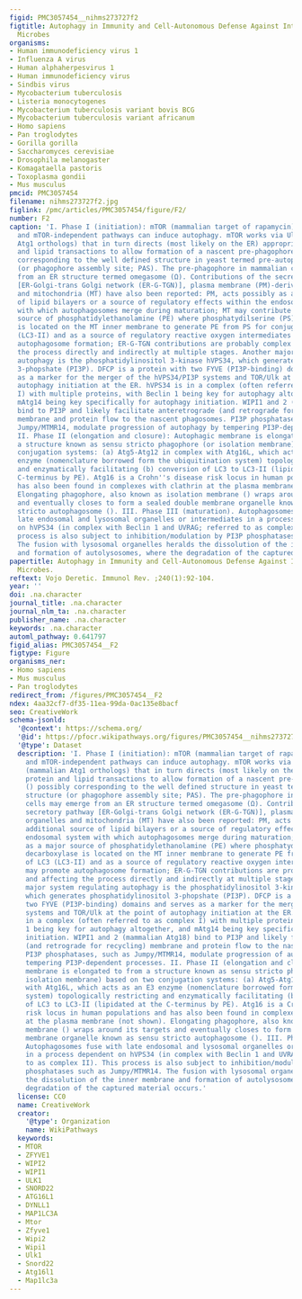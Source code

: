 ```yaml
---
figid: PMC3057454__nihms273727f2
figtitle: Autophagy in Immunity and Cell-Autonomous Defense Against Intracellular
  Microbes
organisms:
- Human immunodeficiency virus 1
- Influenza A virus
- Human alphaherpesvirus 1
- Human immunodeficiency virus
- Sindbis virus
- Mycobacterium tuberculosis
- Listeria monocytogenes
- Mycobacterium tuberculosis variant bovis BCG
- Mycobacterium tuberculosis variant africanum
- Homo sapiens
- Pan troglodytes
- Gorilla gorilla
- Saccharomyces cerevisiae
- Drosophila melanogaster
- Komagataella pastoris
- Toxoplasma gondii
- Mus musculus
pmcid: PMC3057454
filename: nihms273727f2.jpg
figlink: /pmc/articles/PMC3057454/figure/F2/
number: F2
caption: 'I. Phase I (initiation): mTOR (mammalian target of rapamycin)-dependent
  and mTOR-independent pathways can induce autophagy. mTOR works via Ulk1 and 2 (mammalian
  Atg1 orthologs) that in turn directs (most likely on the ER) appropriate protein
  and lipid transactions to allow formation of a nascent pre-phagophore () possibly
  corresponding to the well defined structure in yeast termed pre-autophagosomal structure
  (or phagophore assembly site; PAS). The pre-phagophore in mammalian cells may emerge
  from an ER structure termed omegasome (Ω). Contributions of the secretory pathway
  [ER-Golgi-trans Golgi network (ER-G-TGN)], plasma membrane (PM)-derived organelles
  and mitochondria (MT) have also been reported: PM, acts possibly as additional source
  of lipid bilayers or a source of regulatory effects within the endosomal system
  with which autophagosomes merge during maturation; MT may contribute as a major
  source of phosphatidylethanolamine (PE) where phosphatydilserine (PS) decarboxylase
  is located on the MT inner membrane to generate PE from PS for conjugation of LC3
  (LC3-II) and as a source of regulatory reactive oxygen intermediates that may promote
  autophagosome formation; ER-G-TGN contributions are probably complex and affecting
  the process directly and indirectly at multiple stages. Another major system regulating
  autophagy is the phosphatidylinositol 3-kinase hVPS34, which generates phosphatidylinositol
  3-phopshate (PI3P). DFCP is a protein with two FYVE (PI3P-binding) domains and serves
  as a marker for the merger of the hVPS34/PI3P systems and TOR/Ulk at the point of
  autophagy initiation at the ER. hVPS34 is in a complex (often referred to as complex
  I) with multiple proteins, with Beclin 1 being key for autophagy altogether, and
  mAtg14 being key specifically for autophagy initiation. WIPI1 and 2 (mammalian Atg18)
  bind to PI3P and likely facilitate anteretrograde (and retrograde for recycling)
  membrane and protein flow to the nascent phagosomes. PI3P phosphatases, such as
  Jumpy/MTMR14, modulate progression of autophagy by tempering PI3P-dependent processes.
  II. Phase II (elongation and closure): Autophagic membrane is elongated to from
  a structure known as sensu stricto phagophore (or isolation membrane) based on two
  conjugation systems: (a) Atg5-Atg12 in complex with Atg16L, which acts as an E3
  enzyme (nomenclature borrowed form the ubiquitination system) topologically restricting
  and enzymatically facilitating (b) conversion of LC3 to LC3-II (lipidated at the
  C-terminus by PE). Atg16 is a Crohn''s disease risk locus in human populations and
  has also been found in complexes with clathrin at the plasma membrane (not shown).
  Elongating phagophore, also known as isolation membrane () wraps around its targets
  and eventually closes to form a sealed double membrane organelle known as sensu
  stricto autophagosome (). III. Phase III (maturation). Autophagosomes fuse with
  late endosomal and lysosomal organelles or intermediates in a process dependent
  on hVPS34 (in complex with Beclin 1 and UVRAG; referred to as complex II). This
  process is also subject to inhibition/modulation by PI3P phosphatases such as Jumpy/MTMR14.
  The fusion with lysosomal organelles heralds the dissolution of the inner membrane
  and formation of autolysosomes, where the degradation of the captured material occurs.'
papertitle: Autophagy in Immunity and Cell-Autonomous Defense Against Intracellular
  Microbes.
reftext: Vojo Deretic. Immunol Rev. ;240(1):92-104.
year: ''
doi: .na.character
journal_title: .na.character
journal_nlm_ta: .na.character
publisher_name: .na.character
keywords: .na.character
automl_pathway: 0.641797
figid_alias: PMC3057454__F2
figtype: Figure
organisms_ner:
- Homo sapiens
- Mus musculus
- Pan troglodytes
redirect_from: /figures/PMC3057454__F2
ndex: 4aa32cf7-df35-11ea-99da-0ac135e8bacf
seo: CreativeWork
schema-jsonld:
  '@context': https://schema.org/
  '@id': https://pfocr.wikipathways.org/figures/PMC3057454__nihms273727f2.html
  '@type': Dataset
  description: 'I. Phase I (initiation): mTOR (mammalian target of rapamycin)-dependent
    and mTOR-independent pathways can induce autophagy. mTOR works via Ulk1 and 2
    (mammalian Atg1 orthologs) that in turn directs (most likely on the ER) appropriate
    protein and lipid transactions to allow formation of a nascent pre-phagophore
    () possibly corresponding to the well defined structure in yeast termed pre-autophagosomal
    structure (or phagophore assembly site; PAS). The pre-phagophore in mammalian
    cells may emerge from an ER structure termed omegasome (Ω). Contributions of the
    secretory pathway [ER-Golgi-trans Golgi network (ER-G-TGN)], plasma membrane (PM)-derived
    organelles and mitochondria (MT) have also been reported: PM, acts possibly as
    additional source of lipid bilayers or a source of regulatory effects within the
    endosomal system with which autophagosomes merge during maturation; MT may contribute
    as a major source of phosphatidylethanolamine (PE) where phosphatydilserine (PS)
    decarboxylase is located on the MT inner membrane to generate PE from PS for conjugation
    of LC3 (LC3-II) and as a source of regulatory reactive oxygen intermediates that
    may promote autophagosome formation; ER-G-TGN contributions are probably complex
    and affecting the process directly and indirectly at multiple stages. Another
    major system regulating autophagy is the phosphatidylinositol 3-kinase hVPS34,
    which generates phosphatidylinositol 3-phopshate (PI3P). DFCP is a protein with
    two FYVE (PI3P-binding) domains and serves as a marker for the merger of the hVPS34/PI3P
    systems and TOR/Ulk at the point of autophagy initiation at the ER. hVPS34 is
    in a complex (often referred to as complex I) with multiple proteins, with Beclin
    1 being key for autophagy altogether, and mAtg14 being key specifically for autophagy
    initiation. WIPI1 and 2 (mammalian Atg18) bind to PI3P and likely facilitate anteretrograde
    (and retrograde for recycling) membrane and protein flow to the nascent phagosomes.
    PI3P phosphatases, such as Jumpy/MTMR14, modulate progression of autophagy by
    tempering PI3P-dependent processes. II. Phase II (elongation and closure): Autophagic
    membrane is elongated to from a structure known as sensu stricto phagophore (or
    isolation membrane) based on two conjugation systems: (a) Atg5-Atg12 in complex
    with Atg16L, which acts as an E3 enzyme (nomenclature borrowed form the ubiquitination
    system) topologically restricting and enzymatically facilitating (b) conversion
    of LC3 to LC3-II (lipidated at the C-terminus by PE). Atg16 is a Crohn''s disease
    risk locus in human populations and has also been found in complexes with clathrin
    at the plasma membrane (not shown). Elongating phagophore, also known as isolation
    membrane () wraps around its targets and eventually closes to form a sealed double
    membrane organelle known as sensu stricto autophagosome (). III. Phase III (maturation).
    Autophagosomes fuse with late endosomal and lysosomal organelles or intermediates
    in a process dependent on hVPS34 (in complex with Beclin 1 and UVRAG; referred
    to as complex II). This process is also subject to inhibition/modulation by PI3P
    phosphatases such as Jumpy/MTMR14. The fusion with lysosomal organelles heralds
    the dissolution of the inner membrane and formation of autolysosomes, where the
    degradation of the captured material occurs.'
  license: CC0
  name: CreativeWork
  creator:
    '@type': Organization
    name: WikiPathways
  keywords:
  - MTOR
  - ZFYVE1
  - WIPI2
  - WIPI1
  - ULK1
  - SNORD22
  - ATG16L1
  - DYNLL1
  - MAP1LC3A
  - Mtor
  - Zfyve1
  - Wipi2
  - Wipi1
  - Ulk1
  - Snord22
  - Atg16l1
  - Map1lc3a
---
```

